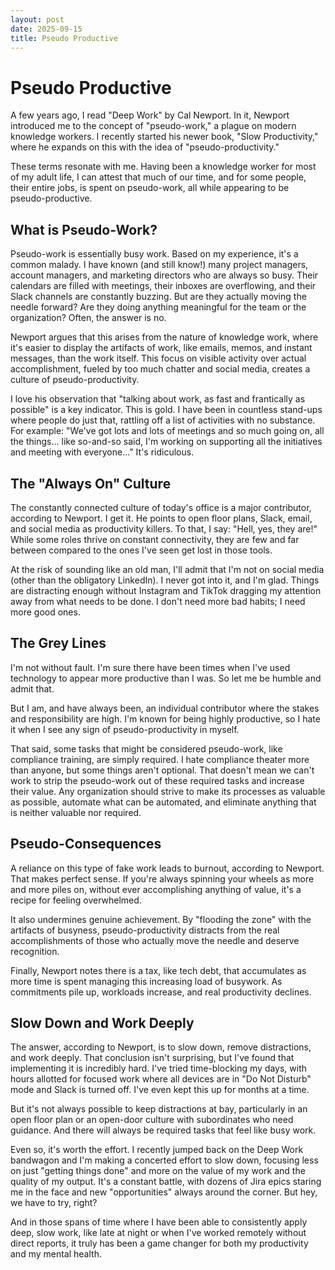 ```yaml
---
layout: post
date: 2025-09-15
title: Pseudo Productive
---
```


# Pseudo Productive

A few years ago, I read "Deep Work" by Cal Newport. In it, Newport introduced me to the concept of "pseudo-work," a plague on modern knowledge workers. I recently started his newer book, "Slow Productivity," where he expands on this with the idea of "pseudo-productivity."

These terms resonate with me. Having been a knowledge worker for most of my adult life, I can attest that much of our time, and for some people, their entire jobs, is spent on pseudo-work, all while appearing to be pseudo-productive.

## What is Pseudo-Work?

Pseudo-work is essentially busy work. Based on my experience, it's a common malady. I have known (and still know!) many project managers, account managers, and marketing directors who are always so busy. Their calendars are filled with meetings, their inboxes are overflowing, and their Slack channels are constantly buzzing. But are they actually moving the needle forward? Are they doing anything meaningful for the team or the organization? Often, the answer is no.

Newport argues that this arises from the nature of knowledge work, where it's easier to display the artifacts of work, like emails, memos, and instant messages, than the work itself. This focus on visible activity over actual accomplishment, fueled by too much chatter and social media, creates a culture of pseudo-productivity.

I love his observation that "talking about work, as fast and frantically as possible" is a key indicator. This is gold. I have been in countless stand-ups where people do just that, rattling off a list of activities with no substance. For example: "We've got lots and lots of meetings and so much going on, all the things... like so-and-so said, I'm working on supporting all the initiatives and meeting with everyone..." It's ridiculous.

## The "Always On" Culture

The constantly connected culture of today's office is a major contributor, according to Newport. I get it. He points to open floor plans, Slack, email, and social media as productivity killers. To that, I say: "Hell, yes, they are!" While some roles thrive on constant connectivity, they are few and far between compared to the ones I've seen get lost in those tools.

At the risk of sounding like an old man, I'll admit that I'm not on social media (other than the obligatory LinkedIn). I never got into it, and I'm glad. Things are distracting enough without Instagram and TikTok dragging my attention away from what needs to be done. I don't need more bad habits; I need more good ones.

## The Grey Lines

I'm not without fault. I'm sure there have been times when I've used technology to appear more productive than I was. So let me be humble and admit that.

But I am, and have always been, an individual contributor where the stakes and responsibility are high. I'm known for being highly productive, so I hate it when I see any sign of pseudo-productivity in myself.

That said, some tasks that might be considered pseudo-work, like compliance training, are simply required. I hate compliance theater more than anyone, but some things aren't optional. That doesn't mean we can't work to strip the pseudo-work out of these required tasks and increase their value. Any organization should strive to make its processes as valuable as possible, automate what can be automated, and eliminate anything that is neither valuable nor required.

## Pseudo-Consequences

A reliance on this type of fake work leads to burnout, according to Newport. That makes perfect sense. If you're always spinning your wheels as more and more piles on, without ever accomplishing anything of value, it's a recipe for feeling overwhelmed.

It also undermines genuine achievement. By "flooding the zone" with the artifacts of busyness, pseudo-productivity distracts from the real accomplishments of those who actually move the needle and deserve recognition.

Finally, Newport notes there is a tax, like tech debt, that accumulates as more time is spent managing this increasing load of busywork. As commitments pile up, workloads increase, and real productivity declines.

## Slow Down and Work Deeply

The answer, according to Newport, is to slow down, remove distractions, and work deeply. That conclusion isn't surprising, but I've found that implementing it is incredibly hard. I've tried time-blocking my days, with hours allotted for focused work where all devices are in "Do Not Disturb" mode and Slack is turned off. I've even kept this up for months at a time.

But it's not always possible to keep distractions at bay, particularly in an open floor plan or an open-door culture with subordinates who need guidance. And there will always be required tasks that feel like busy work.

Even so, it's worth the effort. I recently jumped back on the Deep Work bandwagon and I'm making a concerted effort to slow down, focusing less on just "getting things done" and more on the value of my work and the quality of my output. It's a constant battle, with dozens of Jira epics staring me in the face and new "opportunities" always around the corner. But hey, we have to try, right?

And in those spans of time where I have been able to consistently apply deep, slow work, like late at night or when I've worked remotely without direct reports, it truly has been a game changer for both my productivity and my mental health.